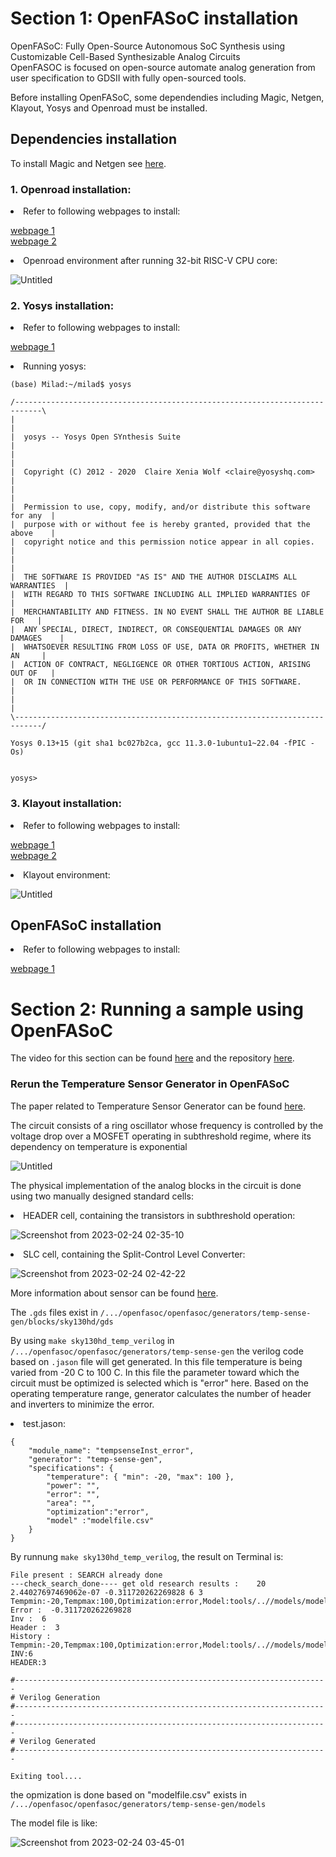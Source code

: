 # Section 1: OpenFASoC installation

OpenFASoC: Fully Open-Source Autonomous SoC Synthesis using Customizable Cell-Based Synthesizable Analog Circuits<br>
OpenFASOC is focused on open-source automate analog generation from user specification to GDSII with fully open-sourced tools.

Before installing OpenFASoC, some dependendies including Magic, Netgen, Klayout, Yosys and Openroad must be installed. <br>

## Dependencies installation


To install Magic and Netgen see [here](https://github.com/miladvafaieenezhad/msvsdwcomp/blob/main/week%200/Readme.md).<br>
  

### 1. Openroad installation:

<li> Refer to following webpages to install:<br>
  
[webpage 1](https://openroad-flow-scripts.readthedocs.io/en/latest/user/BuildLocally.html) <br>
[webpage 2](https://cadhut.com/2022/08/07/how-to-install-openroad-and-other-vlsi-tools-under-ubuntu-22-04-or-linux-mint-21/) <br>
  
<li> Openroad environment after running 32-bit RISC-V CPU core:
  
  ![Untitled](https://user-images.githubusercontent.com/38715276/220562052-fab97ef7-a2e0-42d1-89f3-8beac79f5a2d.png)

  
### 2. Yosys installation:<br>

<li> Refer to following webpages to install:<br>
  
[webpage 1](https://github.com/YosysHQ/yosys) <br>

  
<li> Running yosys:
 
  ```
  (base) Milad:~/milad$ yosys

 /----------------------------------------------------------------------------\
 |                                                                            |
 |  yosys -- Yosys Open SYnthesis Suite                                       |
 |                                                                            |
 |  Copyright (C) 2012 - 2020  Claire Xenia Wolf <claire@yosyshq.com>         |
 |                                                                            |
 |  Permission to use, copy, modify, and/or distribute this software for any  |
 |  purpose with or without fee is hereby granted, provided that the above    |
 |  copyright notice and this permission notice appear in all copies.         |
 |                                                                            |
 |  THE SOFTWARE IS PROVIDED "AS IS" AND THE AUTHOR DISCLAIMS ALL WARRANTIES  |
 |  WITH REGARD TO THIS SOFTWARE INCLUDING ALL IMPLIED WARRANTIES OF          |
 |  MERCHANTABILITY AND FITNESS. IN NO EVENT SHALL THE AUTHOR BE LIABLE FOR   |
 |  ANY SPECIAL, DIRECT, INDIRECT, OR CONSEQUENTIAL DAMAGES OR ANY DAMAGES    |
 |  WHATSOEVER RESULTING FROM LOSS OF USE, DATA OR PROFITS, WHETHER IN AN     |
 |  ACTION OF CONTRACT, NEGLIGENCE OR OTHER TORTIOUS ACTION, ARISING OUT OF   |
 |  OR IN CONNECTION WITH THE USE OR PERFORMANCE OF THIS SOFTWARE.            |
 |                                                                            |
 \----------------------------------------------------------------------------/

 Yosys 0.13+15 (git sha1 bc027b2ca, gcc 11.3.0-1ubuntu1~22.04 -fPIC -Os)


yosys> 
```
  
 ### 3. Klayout installation:<br>

<li> Refer to following webpages to install:<br>
  
[webpage 1](https://www.klayout.de/build.html) <br>
[webpage 2](https://installati.one/ubuntu/21.04/klayout/)<br>
  
<li> Klayout environment:
  
  ![Untitled](https://user-images.githubusercontent.com/38715276/220562750-97ad2953-2048-4f60-afa0-e1f3721d9759.png)
  
  
## OpenFASoC installation
  
  <li> Refer to following webpages to install:<br>
  
[webpage 1](https://openfasoc.readthedocs.io/en/latest/getting-started.html#installation) <br>
    
    
# Section 2: Running a sample using OpenFASoC
    
The video for this section can be found [here](https://onedrive.live.com/?authkey=%21ANgZedkxG5nArLI&id=E0E9B5EEF85B162E%2198904&cid=E0E9B5EEF85B162E&parId=root&parQt=sharedby&parCid=60A96227DD109893&o=OneUp) and the repository [here](https://github.com/rakshit-23/OpenFASOC).

### Rerun the Temperature Sensor Generator in OpenFASoC

The paper related to Temperature Sensor Generator can be found [here](https://ieeexplore.ieee.org/document/9816083/authors#authors).

The circuit consists of a ring oscillator whose frequency is controlled by the voltage drop over a MOSFET operating in subthreshold regime, where its dependency on temperature is exponential

![Untitled](https://user-images.githubusercontent.com/38715276/221111085-9e9b414a-aa25-4086-a004-b180923c0d78.png)

The physical implementation of the analog blocks in the circuit is done using two manually designed standard cells:

<li> HEADER cell, containing the transistors in subthreshold operation:

![Screenshot from 2023-02-24 02-35-10](https://user-images.githubusercontent.com/38715276/221120288-f5a96770-e7be-4199-b415-41b5bbdf1933.png)

<li> SLC cell, containing the Split-Control Level Converter:

![Screenshot from 2023-02-24 02-42-22](https://user-images.githubusercontent.com/38715276/221121190-ecf0b196-319c-4f1d-8b7d-c3bf0deb793b.png)

More information about sensor can be found [here](https://openfasoc.readthedocs.io/en/latest/flow-tempsense.html).

The <code>.gds</code>  files exist in <code>/.../openfasoc/openfasoc/generators/temp-sense-gen/blocks/sky130hd/gds </code> 

By using <code>make sky130hd_temp_verilog</code> in <code>/.../openfasoc/openfasoc/generators/temp-sense-gen</code> the verilog code based on <code>.jason</code> file will get generated. In this file temperature is being varied from -20 C to 100 C. In this file the parameter toward which the circuit must be optimized is selected which is "error" here. Based on the operating temperature range, generator calculates the number of header and inverters to minimize the error. 

<li> test.jason:

```
{
    "module_name": "tempsenseInst_error",
    "generator": "temp-sense-gen",
    "specifications": {
    	"temperature": { "min": -20, "max": 100 },
    	"power": "",
    	"error": "",
    	"area": "",
    	"optimization":"error",
    	"model" :"modelfile.csv"
	}
}
```

By runnung <code>make sky130hd_temp_verilog</code>, the result on Terminal is:

```
File present : SEARCH already done
---check_search_done---- get old research results :    20 2.44027697469062e-07 -0.311720262269828 6 3 Tempmin:-20,Tempmax:100,Optimization:error,Model:tools/..//models/modelfile.csv,Delta_1st_pass:10
Error :  -0.311720262269828
Inv :  6
Header :  3
History :  Tempmin:-20,Tempmax:100,Optimization:error,Model:tools/..//models/modelfile.csv,Delta_1st_pass:10
INV:6
HEADER:3

#----------------------------------------------------------------------
# Verilog Generation
#----------------------------------------------------------------------
#----------------------------------------------------------------------
# Verilog Generated
#----------------------------------------------------------------------

Exiting tool....
```

the opmization is done based on "modelfile.csv" exists in  <code>/.../openfasoc/openfasoc/generators/temp-sense-gen/models</code> 

The model file is like:

![Screenshot from 2023-02-24 03-45-01](https://user-images.githubusercontent.com/38715276/221133591-8cee3ae5-248a-4c6c-8707-464cc90da7e9.png)

